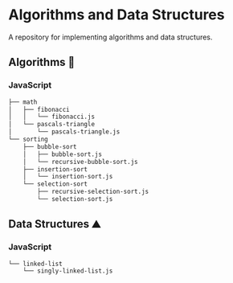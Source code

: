 # Algorithms and Data Structures

A repository for implementing algorithms and data structures.

## Algorithms 🚀
### JavaScript

```bash
├── math
│   ├── fibonacci
│   │   └── fibonacci.js
│   └── pascals-triangle
│       └── pascals-triangle.js
└── sorting
    ├── bubble-sort
    │   ├── bubble-sort.js
    │   └── recursive-bubble-sort.js
    ├── insertion-sort
    │   └── insertion-sort.js
    └── selection-sort
        ├── recursive-selection-sort.js
        └── selection-sort.js
```

## Data Structures ⛰️
### JavaScript

```bash
└── linked-list
    └── singly-linked-list.js
```
